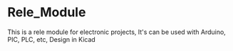 # Rele_Module
This is a rele module for electronic projects, It's can be used with Arduino, PIC, PLC, etc, Design in Kicad
